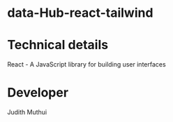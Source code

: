 # data-Hub-react-tailwind

# Technical details
React - A JavaScript library for building user interfaces

# Developer
Judith Muthui
